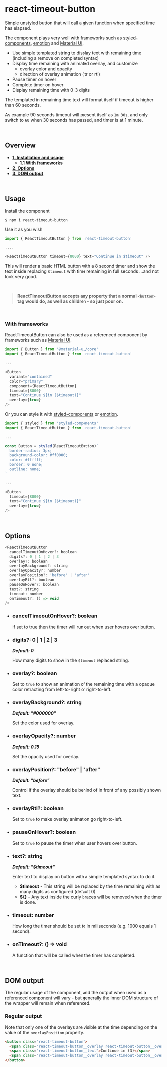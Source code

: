 # react-timeout-button

Simple unstyled button that will call a given function when specified time has elapsed.

The component plays very well with frameworks such as [styled-components](http://www.styled-components.com), [emotion](https://emotion.sh/) and [Material UI](http://www.material-ui.com).

- Use simple templated string to display text with remaining time (including a remove on completed syntax)
- Display time remaining with animated overlay, and customize
  - overlay color and opacity
  - direction of overlay animation (ltr or rtl)
- Pause timer on hover
- Complete timer on hover
- Display remaining time with 0-3 digits

The templated in remaining time text will format itself if timeout is higher than 60 seconds.

As example 90 seconds timeout will present itself as `1m 30s`, and only switch to `60` when 30 seconds has passed, and timer is at 1 minute.

<p>&nbsp;</p>

## Overview

- **[1. Installation and usage](#installation)**
  - **[1.1 With frameworks](#with-frameworks)**
- **[2. Options](#options)**
- **[3. DOM output](#dom)**

<p>&nbsp;</p>

## <a name="installation"></a>Usage

Install the component

```
$ npm i react-timeout-button
```

Use it as you wish

```js
import { ReactTimeoutButton } from 'react-timeout-button'

....

<ReactTimeoutButton timeout={8000} text="Continue in $timeout" />
```

This will render a basic HTML button with a 8 second timer and show the text inside replacing `$timeout` with time remaining in full seconds ...and not look very good.

<p>&nbsp;</p>

> **ReactTimeoutButton accepts any property that a normal `<button>` tag would do, as well as children - so just pour on.**

<p>&nbsp;</p>

### <a name="with-frameworks"></a>With frameworks

ReactTimeoutButton can also be used as a referenced component by frameworks such as [Material UI](http://www.material-ui.com).

```js
import { Button } from '@material-ui/core'
import { ReactTimeoutButton } from 'react-timeout-button'

...

<Button
  variant="contained"
  color="primary"
  component={ReactTimeoutButton}
  timeout={8000}
  text="Continue ${in ($timeout)}"
  overlay={true}
/>
```

Or you can style it with [styled-components](http://www.styled-components.com) or [emotion](https://emotion.sh/).

```js
import { styled } from 'styled-components'
import { ReactTimeoutButton } from 'react-timeout-button'

...

const Button = styled(ReactTimeoutButton)`
  border-radius: 3px;
  background-color: #ff0000;
  color: #ffffff;
  border: 0 none;
  outline: none;
`

...

<Button
  timeout={8000}
  text="Continue ${in ($timeout)}"
  overlay={true}
/>
```

<p>&nbsp;</p>

## Options

```js
<ReactTimeoutButton
  cancelTimeoutOnHover?: boolean
  digits?: 0 | 1 | 2 | 3
  overlay?: boolean
  overlayBackground?: string
  overlayOpacity?: number
  overlayPosition?: 'before' | 'after'
  overlayRtl?: boolean
  pauseOnHover?: boolean
  text?: string
  timeout: number
  onTimeout?: () => void
/>
```

- ### cancelTimeoutOnHover?: boolean

  If set to true then the timer will run out when user hovers over button.

- ### digits?: 0 | 1 | 2 | 3

  **_Default: 0_**

  How many digits to show in the `$timeout` replaced string.

- ### overlay?: boolean

  Set to `true` to show an animation of the remaining time with a opaque color retracting from left-to-right or right-to-left.

- ### overlayBackground?: string

  **_Default: "#000000"_**

  Set the color used for overlay.

- ### overlayOpacity?: number

  **_Default: 0.15_**

  Set the opacity used for overlay.

- ### overlayPosition?: "before" | "after"

  **_Default: "before"_**

  Control if the overlay should be behind of in front of any possibly shown text.

- ### overlayRtl?: boolean

  Set to `true` to make overlay animation go right-to-left.

- ### pauseOnHover?: boolean

  Set to `true` to pause the timer when user hovers over button.

- ### text?: string

  **_Default: "\$timeout"_**

  Enter text to display on button with a simple templated syntax to do it.

  - **\$timeout** - This string will be replaced by the time remaining with as many digits as configured (default 0)
  - **\${}** - Any text inside the curly braces will be removed when the timer is done.

- ### timeout: number

  How long the timer should be set to in miliseconds (e.g. 1000 equals 1 second).

- ### onTimeout?: () => void

  A function that will be called when the timer has completed.

<p>&nbsp;</p>

## <a name="dom"></a>DOM output

The regular usage of the component, and the output when used as a referenced component will vary - but generally the inner DOM structure of the wrapper will remain when referenced.

### Regular output

Note that only one of the overlays are visible at the time depending on the value of the `overlayPosition` property.

```html
<button class="react-timeout-button">
  <span class="react-timeout-button__overlay react-timeout-button__overlay--before" />
  <span class="react-timeout-button__text">Continue in (3)</span>
  <span class="react-timeout-button__overlay react-timeout-button__overlay--after" />
</button>
```
